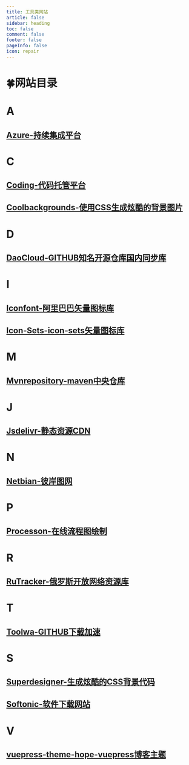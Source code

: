 ```yaml
---
title: 工具类网站
article: false
sidebar: heading
toc: false
comment: false
footer: false
pageInfo: false
icon: repair
---
```


# 🍀网站目录
# A
## <a href="https://azure.microsoft.com/zh-cn/services/devops/pipelines/" target="_blank">Azure-持续集成平台</a>
# C
## <a href="https://coding.net/" target="_blank">Coding-代码托管平台</a>
## <a href="https://coolbackgrounds.io/" target="_blank">Coolbackgrounds-使用CSS生成炫酷的背景图片</a>
# D
## <a href="https://github.com/DaoCloud" target="_blank">DaoCloud-GITHUB知名开源仓库国内同步库</a>
# I
## <a href="https://www.iconfont.cn/" target="_blank">Iconfont-阿里巴巴矢量图标库</a>
## <a href="https://icon-sets.iconify.design/" target="_blank">Icon-Sets-icon-sets矢量图标库</a>
# M
## <a href="https://mvnrepository.com/" target="_blank">Mvnrepository-maven中央仓库</a>
# J
## <a href="https://www.jsdelivr.com/" target="_blank">Jsdelivr-静态资源CDN</a>
# N
## <a href="https://pic.netbian.com/" target="_blank">Netbian-彼岸图网</a>
# P
## <a href="https://www.processon.com/" target="_blank">Processon-在线流程图绘制</a>
# R
## <a href="https://rutracker.org/" target="_blank">RuTracker-俄罗斯开放网络资源库</a>
# T
## <a href="http://toolwa.com/github/" target="_blank">Toolwa-GITHUB下载加速</a>
# S
## <a href="https://superdesigner.co/" target="_blank">Superdesigner-生成炫酷的CSS背景代码</a>
## <a href="https://en.softonic.com/" target="_blank">Softonic-软件下载网站</a>
# V
## <a href="https://vuepress-theme-hope.github.io/" target="_blank">vuepress-theme-hope-vuepress博客主题</a>
